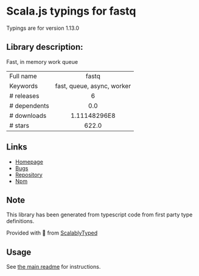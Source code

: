 
# Scala.js typings for fastq

Typings are for version 1.13.0

## Library description:
Fast, in memory work queue

|                    |                 |
| ------------------ | :-------------: |
| Full name          | fastq |
| Keywords           | fast, queue, async, worker |
| # releases         | 6 |
| # dependents       | 0.0 |
| # downloads        | 1.11148296E8 |
| # stars            | 622.0 |

## Links
- [Homepage](https://github.com/mcollina/fastq#readme)
- [Bugs](https://github.com/mcollina/fastq/issues)
- [Repository](https://github.com/mcollina/fastq)
- [Npm](https://www.npmjs.com/package/fastq)
    


## Note
This library has been generated from typescript code from first party type definitions.

Provided with :purple_heart: from [ScalablyTyped](https://github.com/oyvindberg/ScalablyTyped)

## Usage
See [the main readme](../../readme.md) for instructions.


